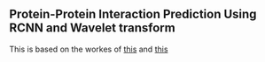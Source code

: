 ## Protein-Protein Interaction Prediction Using RCNN and Wavelet transform

This is based on the workes of [this](https://github.com/muhaochen/seq_ppi) and [this](https://github.com/MoonlightingPredictor/mpWaveAlgo)
